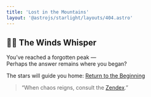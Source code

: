 ```yaml
---
title: 'Lost in the Mountains'
layout: '@astrojs/starlight/layouts/404.astro'
---
```


## 🧘‍♂️ The Winds Whisper


You’ve reached a forgotten peak —  
Perhaps the answer remains where you began?

The stars will guide you home:
[Return to the Beginning](/)

>“When chaos reigns, consult the [Zendex](/zendex).”